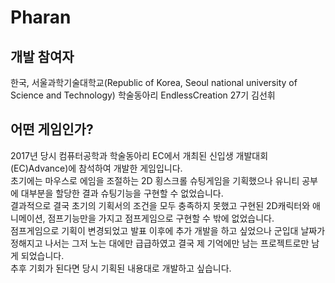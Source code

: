 # Pharan
## 개발 참여자
한국, 서울과학기술대학교(Republic of Korea, Seoul national university of Science and Technology) 학술동아리 EndlessCreation 27기 김선휘

## 어떤 게임인가?
2017년 당시 컴퓨터공학과 학술동아리 EC에서 개최된 신입생 개발대회(EC)Advance)에 참석하여 개발한 게임입니다.<br>
초기에는 마우스로 에임을 조절하는 2D 횡스크롤 슈팅게임을 기획했으나 유니티 공부에 대부분을 할당한 결과 슈팅기능을 구현할 수 없었습니다.<br>
결과적으로 결국 초기의 기획서의 조건을 모두 충족하지 못했고 구현된 2D캐릭터와 애니메이션, 점프기능만을 가지고 점프게임으로 구현할 수 밖에 없었습니다.<br>
점프게임으로 기획이 변경되었고 발표 이후에 추가 개발을 하고 싶었으나 군입대 날짜가 정해지고 나서는 그저 노는 대에만 급급하였고 결국 제 기억에만 남는 프로젝트로만 남게 되었습니다.<br>
추후 기회가 된다면 당시 기획된 내용대로 개발하고 싶습니다.
